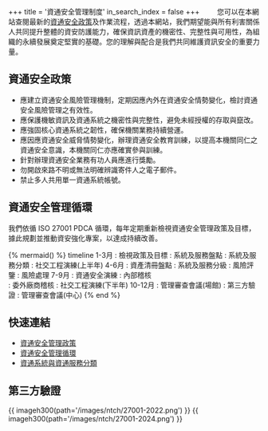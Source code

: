 +++
title = '資通安全管理制度'
in_search_index = false
+++
&nbsp;&nbsp;&nbsp;&nbsp;&nbsp;&nbsp;&nbsp;
您可以在本網站查閱最新的[資通安全政策](/isms/zi-tong-an-quan-guan-li-zheng-ce/)及作業流程，透過本網站，我們期望能與所有利害關係人共同提升整體的資安防護能力，確保資訊資產的機密性、完整性與可用性，為組織的永續發展奠定堅實的基礎。您的理解與配合是我們共同維護資訊安全的重要力量。
<!-- more -->
## 資通安全政策
- 應建立資通安全風險管理機制，定期因應內外在資通安全情勢變化，檢討資通安全風險管理之有效性。
- 應保護機敏資訊及資通系統之機密性與完整性，避免未經授權的存取與竄改。
- 應強固核心資通系統之韌性，確保機關業務持續營運。
- 應因應資通安全威脅情勢變化，辦理資通安全教育訓練，以提高本機關同仁之資通安全意識，本機關同仁亦應確實參與訓練。
- 針對辦理資通安全業務有功人員應進行獎勵。
- 勿開啟來路不明或無法明確辨識寄件人之電子郵件。
- 禁止多人共用單一資通系統帳號。

## 資通安全管理循環
我們依循 ISO 27001 PDCA 循環，每年定期重新檢視資通安全管理政策及目標，據此規劃並推動資安強化專案，以達成持續改善。

{% mermaid() %}
timeline
1-3月
    : 檢視政策及目標
    : 系統及服務盤點
    : 系統及服務分類
    : 社交工程演練(上半年)
4-6月
    : 資產清冊盤點
    : 系統及服務分級
    : 風險評鑒
    : 風險處理
7-9月
    : 資通安全演練
    : 內部稽核     
    : 委外廠商稽核
    : 社交工程演練(下半年)
10-12月
    : 管理審查會議(場館)
    : 第三方驗證
    : 管理審查會議(中心)
{% end %}

## 快速連結
- [資通安全管理政策](/isms/zi-tong-an-quan-guan-li-zheng-ce/)
- [資通安全管理循環](/isms/zi-tong-an-quan-guan-li-xun-huan/)
- [資通系統與資通服務分類](/isms/xi-tong-yu-fu-wu-fen-lei/)

## 第三方驗證
{{ imageh300(path='/images/ntch/27001-2022.png') }}
{{ imageh300(path='/images/ntch/27001-2024.png') }}
